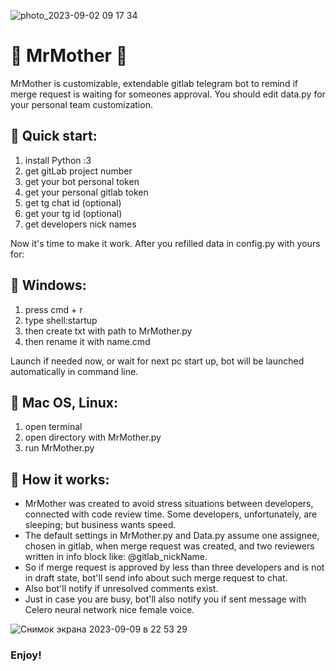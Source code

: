 
![photo_2023-09-02 09 17 34](https://github.com/fresh-Blood/MrMother/assets/88098218/6f050098-e126-452e-aa32-ee015e3ca720)

# 🤖 MrMother 👧

MrMother is customizable, extendable gitlab telegram bot to remind if merge request is waiting for someones approval. 
You should edit data.py for your personal team customization.

## 💜 Quick start:
1) install Python :З
2) get gitLab project number 
3) get your bot personal token 
4) get your personal gitlab token 
5) get tg chat id (optional)
6) get your tg id (optional)
7) get developers nick names

Now it's time to make it work. After you refilled data in config.py with yours for:

## 💜 Windows: 
1) press cmd + r
2) type shell:startup
3) then create txt with path to MrMother.py
4) then rename it with name.cmd

Launch if needed now, or wait for next pc start up, bot will be launched automatically in command line.

## 💜 Mac OS, Linux: 
1) open terminal
2) open directory with MrMother.py
3) run MrMother.py 

## 💜 How it works: 
- MrMother was created to avoid stress situations between developers, connected with code review time. Some developers, unfortunately, are sleeping; but business wants speed.
- The default settings in MrMother.py and Data.py assume one assignee, chosen in gitlab, when merge request was created, and two reviewers written in info block like: @gitlab_nickName.
- So if merge request is approved by less than three developers and is not in draft state, bot'll send info about such merge request to chat. 
- Also bot'll notify if unresolved comments exist.
- Just in case you are busy, bot'll also notify you if sent message with Celero neural network nice female voice.

![Снимок экрана 2023-09-09 в 22 53 29](https://github.com/fresh-Blood/MrMother/assets/88098218/c13d3841-871f-4f15-a299-3812a7a579fa)

### Enjoy!
